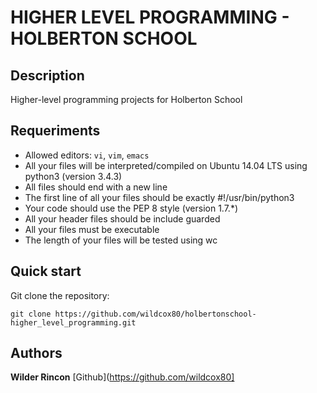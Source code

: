 # HIGHER LEVEL PROGRAMMING - HOLBERTON SCHOOL 

## Description 
Higher-level programming projects for Holberton School

## Requeriments 

* Allowed editors: ```vi```, ```vim```, ```emacs```
* All your files will be interpreted/compiled on Ubuntu 14.04 LTS using python3 (version 3.4.3)
* All files should end with a new line
* The first line of all your files should be exactly #!/usr/bin/python3
* Your code should use the PEP 8 style (version 1.7.*)
* All your header files should be include guarded
* All your files must be executable
* The length of your files will be tested using wc

## Quick start 
Git clone the repository:

```
git clone https://github.com/wildcox80/holbertonschool-higher_level_programming.git
```

## Authors 
**Wilder Rincon** [Github](https://github.com/wildcox80]
